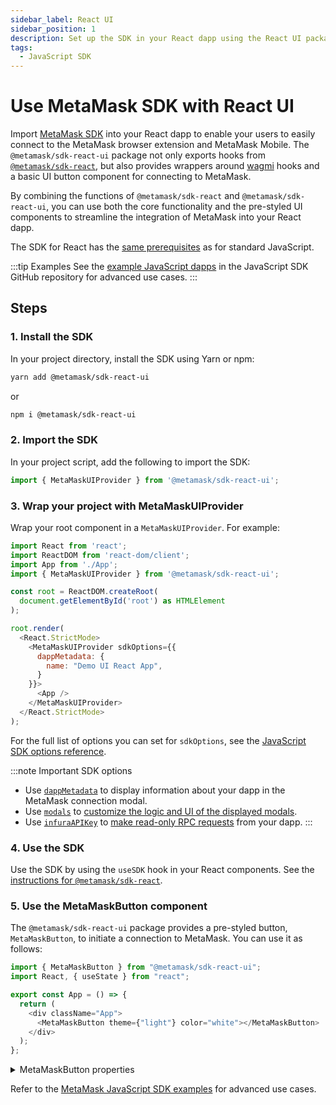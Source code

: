 ```yaml
---
sidebar_label: React UI
sidebar_position: 1
description: Set up the SDK in your React dapp using the React UI package.
tags:
  - JavaScript SDK
---
```


# Use MetaMask SDK with React UI

Import [MetaMask SDK](../../../../../concepts/sdk/index.md) into your React dapp to enable your
users to easily connect to the MetaMask browser extension and MetaMask Mobile.
The `@metamask/sdk-react-ui` package not only exports hooks from [`@metamask/sdk-react`](index.md),
but also provides wrappers around [wagmi](https://wagmi.sh/) hooks and a basic UI button component
for connecting to MetaMask.

By combining the functions of `@metamask/sdk-react` and `@metamask/sdk-react-ui`, you can use both
the core functionality and the pre-styled UI components to streamline the integration of MetaMask
into your React dapp.

The SDK for React has the [same prerequisites](../index.md#prerequisites) as for standard JavaScript.

:::tip Examples
See the [example JavaScript dapps](https://github.com/MetaMask/metamask-sdk/tree/main/packages/examples)
in the JavaScript SDK GitHub repository for advanced use cases.
:::

## Steps

### 1. Install the SDK

In your project directory, install the SDK using Yarn or npm:

```bash
yarn add @metamask/sdk-react-ui
```

or

```bash
npm i @metamask/sdk-react-ui
```

### 2. Import the SDK

In your project script, add the following to import the SDK:

```javascript
import { MetaMaskUIProvider } from '@metamask/sdk-react-ui';
```

### 3. Wrap your project with MetaMaskUIProvider

Wrap your root component in a `MetaMaskUIProvider`.
For example:

```js
import React from 'react';
import ReactDOM from 'react-dom/client';
import App from './App';
import { MetaMaskUIProvider } from '@metamask/sdk-react-ui';

const root = ReactDOM.createRoot(
  document.getElementById('root') as HTMLElement
);

root.render(
  <React.StrictMode>
    <MetaMaskUIProvider sdkOptions={{
      dappMetadata: {
        name: "Demo UI React App",
      }
    }}>
      <App />
    </MetaMaskUIProvider>
  </React.StrictMode>
);
```

For the full list of options you can set for `sdkOptions`, see the
[JavaScript SDK options reference](../../../../../reference/sdk-js-options.md).

:::note Important SDK options
- Use [`dappMetadata`](../../../../../reference/sdk-js-options.md#dappmetadata) to display information
  about your dapp in the MetaMask connection modal.
- Use [`modals`](../../../../../reference/sdk-js-options.md#modals) to [customize the logic and UI of
  the displayed modals](../../../../display/custom-modals.md).
- Use [`infuraAPIKey`](../../../../../reference/sdk-js-options.md#infuraapikey) to
  [make read-only RPC requests](../../../../use-3rd-party-integrations/js-infura-api.md) from your dapp.
:::

### 4. Use the SDK

Use the SDK by using the `useSDK` hook in your React components.
See the [instructions for `@metamask/sdk-react`](index.md#4-use-the-sdk).

### 5. Use the MetaMaskButton component

The `@metamask/sdk-react-ui` package provides a pre-styled button, `MetaMaskButton`, to initiate a
connection to MetaMask.
You can use it as follows:

```js
import { MetaMaskButton } from "@metamask/sdk-react-ui";
import React, { useState } from "react";

export const App = () => {
  return (
    <div className="App">
      <MetaMaskButton theme={"light"} color="white"></MetaMaskButton>
    </div>
  );
};
```

<details>
<summary>MetaMaskButton properties</summary>
<p>

- `theme`: Set to `light` or `dark` to adapt to your dapp's theme.
- `color`: The color of the button. Accepts any valid CSS color string.

</p>
</details>

Refer to the [MetaMask JavaScript SDK examples](https://github.com/MetaMask/metamask-sdk/tree/main/packages/examples)
for advanced use cases.
